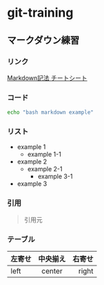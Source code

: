 # git-training

## マークダウン練習

### リンク

[Markdown記法 チートシート](https://qiita.com/Qiita/items/c686397e4a0f4f11683d)

### コード

```bash
echo "bash markdown example"
```

### リスト

- example 1
    - example 1-1
- example 2
    - example 2-1
        - example 3-1
- example 3

### 引用

> 引用元

### テーブル

| 左寄せ | 中央揃え | 右寄せ |
| :- | :-: | -: |
|left|center|right|
